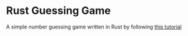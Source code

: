 # Rust Guessing Game
A simple number guessing game written in Rust by following [this tutorial](https://doc.rust-lang.org/book/guessing-game.html)
